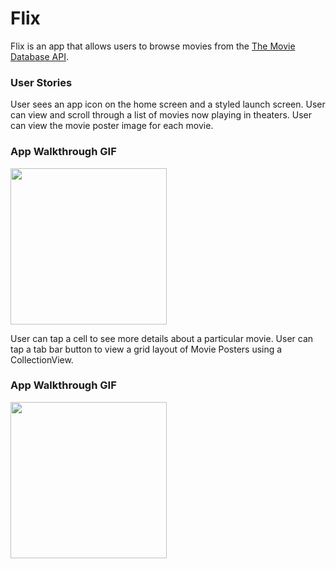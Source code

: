 # Flix

Flix is an app that allows users to browse movies from the [The Movie Database API](http://docs.themoviedb.apiary.io/#).

### User Stories

User sees an app icon on the home screen and a styled launch screen.
User can view and scroll through a list of movies now playing in theaters.
User can view the movie poster image for each movie.

### App Walkthrough GIF

<img src="https://i.imgur.com/BAuvc16.gif" width=250><br>

User can tap a cell to see more details about a particular movie.
User can tap a tab bar button to view a grid layout of Movie Posters using a CollectionView.

### App Walkthrough GIF

<img src="https://i.imgur.com/UEINKhU.gif" width=250><br>

